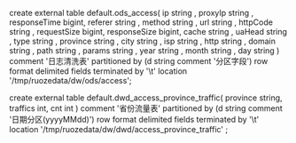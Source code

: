 create external table default.ods_access(
ip string ,
proxyIp string ,
responseTime bigint,
referer string ,
method string ,
url string ,
httpCode string ,
requestSize bigint,
responseSize bigint,
cache string ,
uaHead string ,
type string ,
province string ,
city string ,
isp string ,
http string ,
domain string ,
path string ,
params string ,
year string ,
month string ,
day string
) comment '日志清洗表' partitioned by (d string comment '分区字段') row format delimited fields terminated by '\t' location '/tmp/ruozedata/dw/ods/access';



create external table default.dwd_access_province_traffic(
province string,
traffics int,
cnt int
) comment '省份流量表' partitioned by (d string comment '日期分区(yyyyMMdd)')  row format delimited fields terminated by '\t' location '/tmp/ruozedata/dw/dwd/access_province_traffic' ;